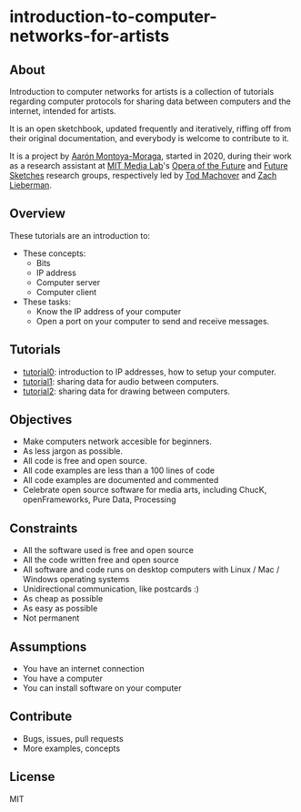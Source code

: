 # introduction-to-computer-networks-for-artists

## About

Introduction to computer networks for artists is a collection of tutorials regarding computer protocols for sharing data between computers and the internet, intended for artists.

It is an open sketchbook, updated frequently and iteratively, riffing off from their original documentation, and everybody is welcome to contribute to it.

It is a project by [Aarón Montoya-Moraga](https://montoyamoraga.io/), started in 2020, during their work as a research assistant at [MIT Media Lab](https://www.media.mit.edu/)'s [Opera of the Future](https://www.media.mit.edu/groups/opera-of-the-future/) and [Future Sketches](https://www.media.mit.edu/groups/future-sketches/overview/) research groups, respectively led by [Tod Machover](https://www.media.mit.edu/people/tod/overview/) and [Zach Lieberman](https://www.media.mit.edu/people/zachl/overview/).

## Overview

These tutorials are an introduction to:

* These concepts:
  * Bits
  * IP address
  * Computer server
  * Computer client
* These tasks:
  * Know the IP address of your computer
  * Open a port on your computer to send and receive messages.

## Tutorials

* [tutorial0](tutorial0.md): introduction to IP addresses, how to setup your computer.
* [tutorial1](tutorial1.md): sharing data for audio between computers.
* [tutorial2](tutorial2.md): sharing data for drawing between computers.

## Objectives

* Make computers network accesible for beginners.
* As less jargon as possible.
* All code is free and open source.
* All code examples are less than a 100 lines of code
* All code examples are documented and commented
* Celebrate open source software for media arts, including ChucK, openFrameworks, Pure Data, Processing

## Constraints

* All the software used is free and open source
* All the code written free and open source
* All software and code runs on desktop computers with Linux /  Mac / Windows operating systems
* Unidirectional communication, like postcards :)
* As cheap as possible
* As easy as possible
* Not permanent

## Assumptions

* You have an internet connection
* You have a computer
* You can install software on your computer

## Contribute

* Bugs, issues, pull requests
* More examples, concepts

## License

MIT
